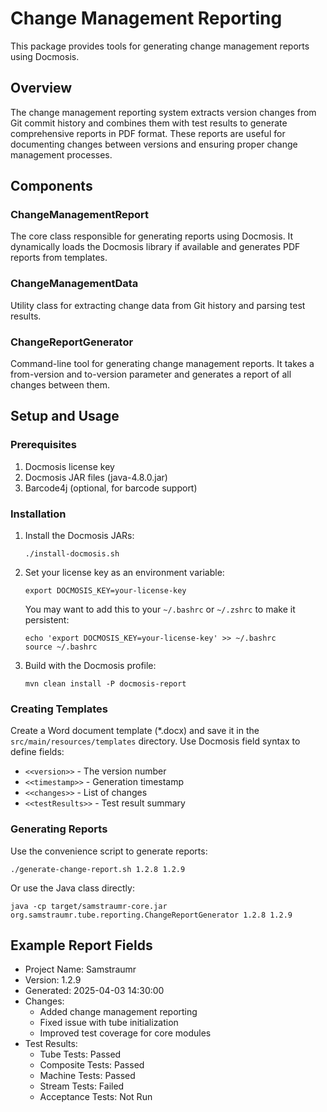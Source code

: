 # Change Management Reporting

This package provides tools for generating change management reports using Docmosis.

## Overview

The change management reporting system extracts version changes from Git commit history and combines them with test results to generate comprehensive reports in PDF format. These reports are useful for documenting changes between versions and ensuring proper change management processes.

## Components

### ChangeManagementReport

The core class responsible for generating reports using Docmosis. It dynamically loads the Docmosis library if available and generates PDF reports from templates.

### ChangeManagementData

Utility class for extracting change data from Git history and parsing test results.

### ChangeReportGenerator

Command-line tool for generating change management reports. It takes a from-version and to-version parameter and generates a report of all changes between them.

## Setup and Usage

### Prerequisites

1. Docmosis license key
2. Docmosis JAR files (java-4.8.0.jar)
3. Barcode4j (optional, for barcode support)

### Installation

1. Install the Docmosis JARs:

   ```
   ./install-docmosis.sh
   ```
2. Set your license key as an environment variable:

   ```
   export DOCMOSIS_KEY=your-license-key
   ```

   You may want to add this to your `~/.bashrc` or `~/.zshrc` to make it persistent:

   ```
   echo 'export DOCMOSIS_KEY=your-license-key' >> ~/.bashrc
   source ~/.bashrc
   ```
3. Build with the Docmosis profile:

   ```
   mvn clean install -P docmosis-report
   ```

### Creating Templates

Create a Word document template (*.docx) and save it in the `src/main/resources/templates` directory. Use Docmosis field syntax to define fields:

- `<<version>>` - The version number
- `<<timestamp>>` - Generation timestamp
- `<<changes>>` - List of changes
- `<<testResults>>` - Test result summary

### Generating Reports

Use the convenience script to generate reports:

```
./generate-change-report.sh 1.2.8 1.2.9
```

Or use the Java class directly:

```
java -cp target/samstraumr-core.jar org.samstraumr.tube.reporting.ChangeReportGenerator 1.2.8 1.2.9
```

## Example Report Fields

- Project Name: Samstraumr
- Version: 1.2.9
- Generated: 2025-04-03 14:30:00
- Changes:
  - Added change management reporting
  - Fixed issue with tube initialization
  - Improved test coverage for core modules
- Test Results:
  - Tube Tests: Passed
  - Composite Tests: Passed
  - Machine Tests: Passed
  - Stream Tests: Failed
  - Acceptance Tests: Not Run
